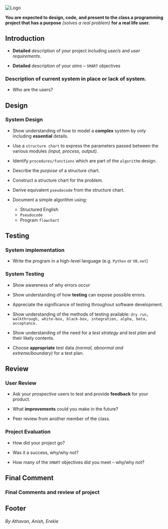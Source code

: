 ![Logo](https://media.discordapp.net/attachments/517467940463968261/728231743894847579/unknown.png?width=100&height=100)

**You are expected to design, code, and present to the class a programming project that has a purpose** *(solves a real problem)* **for a real life user.** 

## **Introduction**
* **Detailed** description of your project including *user/s* and *user requirements*.

* **Detailed** description of your *aims* – `SMART` objectives

### Description of current system in place or lack of system. 

* Who are the users?

## Design
	 
### **System Design**

* Show understanding of how to model a **complex** system by only including **essential** details.

* Use a `structure chart` to express the parameters passed between the various modules *(input, process, output)*.

* Identify `procedures/functions` which are part of the `algorithm` design.

* Describe the *purpose* of a structure chart.

* Construct a structure chart for the problem.

* Derive equivalent `pseudocode` from the structure chart.

* Document a simple algorithm using:
	* Structured English
	* `Pseudocode`
	* Program `flowchart`
	
## Testing
				 
### **System implementation** 

* Write the program in a high-level language (e.g. `Python` or `VB.net`)
		 
### **System Testing**

* Show awareness of why errors occur

* Show understanding of how **testing** can expose possible errors.

* Appreciate the significance of testing throughout software development.

* Show understanding of the methods of testing available: `dry run, walkthrough, white-box, black-box, integration, alpha, beta, acceptance.`

* Show understanding of the need for a *test strategy* and *test plan* and their likely contents.

* Choose **appropriate** test data *(normal, abnormal and extreme/boundary)* for a test plan.

## Review
		 
### **User Review**
* Ask your *prospective* users to test and provide **feedback** for your product.

* What **improvements** could you make in the future?

* Peer review from another member of the class.
		  
### **Project Evaluation**

* How did your project go?

* Was it a success, why/why not?

* How many of the `SMART` objectives did you meet – why/why not?

## Final Comment

### Final Comments and review of project

## Footer

###### By Athavan, Anish, Erekle

